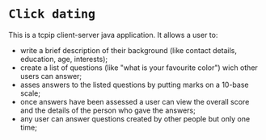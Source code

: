 # `Click dating` 
This is a tcpip client-server java application. It allows a user to:
- write a brief description of their background (like contact details, education, age, interests);
- create a list of questions (like "what is your favourite color") wich other users can answer;
- asses answers to the listed questions by putting marks on a 10-base scale;
- once answers have been assessed a user can view the overall score and the details of the person who gave the answers;
- any user can answer questions created by other people but only one time;
